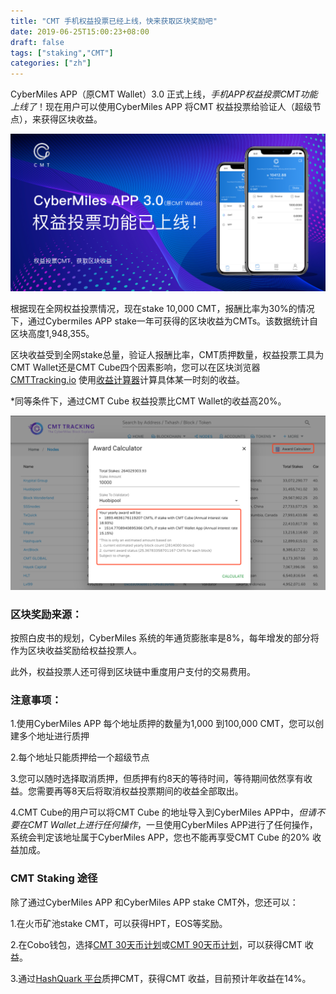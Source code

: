 ```yaml
---
title: "CMT 手机权益投票已经上线，快来获取区块奖励吧"
date: 2019-06-25T15:00:23+08:00
draft: false
tags: ["staking","CMT"] 
categories: ["zh"] 
---
```


CyberMiles APP（原CMT Wallet）3.0 正式上线，*手机APP权益投票CMT功能上线了*！现在用户可以使用CyberMiles APP 将CMT 权益投票给验证人（超级节点），来获得区块收益。

![](/images/20190625-CMT-staking-01.png)

根据现在全网权益投票情况，现在stake 10,000 CMT，报酬比率为30%的情况下，通过Cybermiles APP stake一年可获得的区块收益为CMTs。该数据统计自区块高度1,948,355。

区块收益受到全网stake总量，验证人报酬比率，CMT质押数量，权益投票工具为CMT Wallet还是CMT Cube四个因素影响，您可以在区块浏览器[CMTTracking.io](https://www.cmttracking.io) 使用[收益计算器](https://www.cmttracking.io/nodes)计算具体某一时刻的收益。

*同等条件下，通过CMT Cube 权益投票比CMT Wallet的收益高20%。

![](/images/20190625-CMT-staking-02.png)

### 区块奖励来源：

按照白皮书的规划，CyberMiles 系统的年通货膨胀率是8%，每年增发的部分将作为区块收益奖励给权益投票人。

此外，权益投票人还可得到区块链中重度用户支付的交易费用。

### 注意事项：

1.使用CyberMiles APP 每个地址质押的数量为1,000 到100,000 CMT，您可以创建多个地址进行质押

2.每个地址只能质押给一个超级节点

3.您可以随时选择取消质押，但质押有约8天的等待时间，等待期间依然享有收益。您需要再等8天后将取消权益投票期间的收益全部取出。

4.CMT Cube的用户可以将CMT Cube 的地址导入到CyberMiles APP中，*但请不要在CMT Wallet上进行任何操作*，一旦使用CyberMiles APP进行了任何操作，系统会判定该地址属于CyberMiles APP，您也不能再享受CMT Cube 的20% 收益加成。

### CMT Staking 途径

除了通过CyberMiles APP 和CyberMiles APP stake CMT外，您还可以：

1.在火币矿池stake CMT，可以获得HPT，EOS等奖励。

2.在Cobo钱包，选择[CMT 30天币计划](https://support.cobo.com/hc/zh-cn/articles/360022584154-CMT-%E5%B8%81%E8%AE%A1%E5%88%92-30%E5%A4%A9)或[CMT 90天币计划](https://support.cobo.com/hc/zh-cn/articles/360022768193-CMT-%E5%B8%81%E8%AE%A1%E5%88%92-90-%E5%A4%A9)，可以获得CMT 收益。

3.通过[HashQuark 平台](https://www.hashquark.io/#/project/cmt)质押CMT，获得CMT 收益，目前预计年收益在14%。

